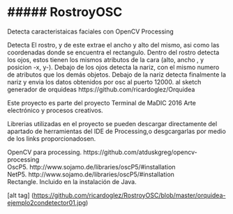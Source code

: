 <h1>##### RostroyOSC</h1>

<body>
<p>Detecta caracteristaicas faciales con OpenCV Processing </p>

<p>Detecta El rostro, y de este extrae el ancho y alto del mismo, asi como las coordenadas donde se encuentra el rectangulo.
Dentro del rostro detecta los ojos, estos tienen los mismos atributos de la cara (alto, ancho , y posicion -x, y-).
Debajo de los ojos detecta la nariz, con el mismo numero de atributos que los demás objetos.
Debajo de la nariz detecta finalmente la nariz y envia los datos obtenidos por osc al puerto 12000. al sketch generador de orquideas https://github.com/ricardoglez/Orquidea
</p>

<p>Este proyecto es parte del proyecto Terminal de MaDIC 2016 Arte electrónico y procesos creativos.</p>

<p>Librerias utilizadas en el proyecto se pueden descargar directamente del apartado de herramientas del IDE de Processing,o desgcargarlas por medio de los links proporcionadosen.</p>

<p>OpenCV para processing. https://github.com/atduskgreg/opencv-processing</br>
OscP5. http://www.sojamo.de/libraries/oscP5/#installation</br>
NetP5. http://www.sojamo.de/libraries/oscP5/#installation</br>
Rectangle. Incluido en la instalación de Java.</br>

[alt tag] (https://github.com/ricardoglez/RostroyOSC/blob/master/orquidea-ejemplo2condetector01.jpg)


</p>
</body>

